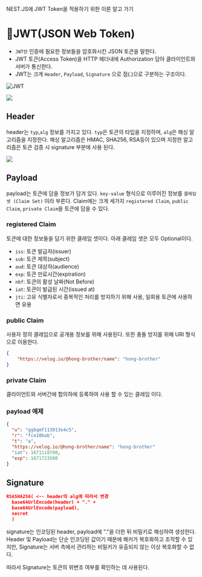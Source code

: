 >
NEST.JS에 JWT Token을 적용하기 위한 이론 알고 가기


# 🔐JWT(JSON Web Token)
- `JWT란` 인증에 필요한 정보들을 암호화시킨 JSON 토큰을 말한다.
- JWT 토큰(Access Token)을 HTTP 헤더내에 Authorization 담아 클라이언트와 서버가 통신한다.
- JWT는 크게 `Header`, `Payload`, `Signature` 으로 점(.)으로 구분하는 구조이다.

![JWT](https://velog.velcdn.com/images/hong-brother/post/35e27902-705d-4804-83ea-4ff472b852ee/image.png)

![](https://velog.velcdn.com/images/hong-brother/post/dab00598-2f8f-40f8-9467-bc4ab88326e3/image.png)


## Header
header는 `typ`,`alg` 정보를 가지고 있다.
`typ`은 토큰의 타입을 지정하며, `alg`은 해싱 알고리즘을 지정한다. 
해싱 알고리즘은 HMAC, SHA256, RSA등이 있으며 지정한 알고리즘은 토큰 검증 시 signature 부분에 사용 된다.

![](https://velog.velcdn.com/images/hong-brother/post/f1e94014-3574-43b3-b673-a37ea21b8600/image.png)

## Payload
payload는 토큰에 담을 정보가 담겨 있다. `key-value` 형식으로 이루어진 정보를 `클레임 셋 (Claim Set)` 이라 부른다.
Claim에는 크게 세가지 `registered Claim`, `public Claim`, `private Claim`을 토큰에 담을 수 있다.
### registered Claim
토큰에 대한 정보들을 담기 위한 클레임 셋이다. 아래 클레임 셋은 모두 Optional이다.

- `iss`: 토큰 발급자(issuer)
- `sub`: 토큰 제목(subject)
- `aud`: 토큰 대상자(audience)
- `exp`: 토큰 만료시간(expiration)
- `nbf`: 토큰의 활성 날짜(Not Before)
- `iat`: 토큰이 발급된 시간(issued at)
- `jti`: 고유 식별자로서 중복적인 처리를 방지하기 위해 사용, 일회용 토큰에 사용하면 유용

### public Claim
사용자 정의 클레임으로 공개용 정보를 위해 사용된다. 또한 충돌 방지를 위해 URI 형식으로 이용한다.
```json
{
    "https://velog.io/@hong-brother/name": "hong-brother"
}
```

### private Claim
클라이언트와 서버간에 합의하에 등록하여 사용 할 수 있는 클레임 이다.

### payload 예제
```json
{
  "u": "ggbqmf113013e4c5",
  "r": "fce10bab",
  "t": "a",
  "https://velog.io/@hong-brother/name": "hong-brother"
  "iat": 1671118700,
  "exp": 1671723500
}
```

## Signature
```json
RSASHA256( <-- header의 alg에 따라서 변경
  base64UrlEncode(header) + "." +
  base64UrlEncode(payload),
  secret
  )
```
signature는 인코딩된 header, payload에 "."을 더한 뒤 비밀키로 해싱하여 생성한다.
Header 및 Payload는 단순 인코딩된 값이기 때문에 해커가 복호화하고 조작할 수 있지만, Signature는 서버 측에서 관리하는 비밀키가 유출되지 않는 이상 복호화할 수 없다.

따라서 Signature는 토큰의 위변조 여부를 확인하는 데 사용된다.
